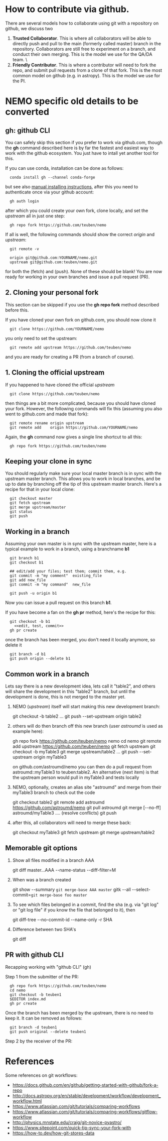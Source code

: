 # How to contribute via github.

There are several models how to collaborate using git with a repository on github,
we discuss two

1. **Trusted Collaborator**. This is where all collaborators will be able to directly
push and pull to the main (formerly called master) branch in the repository.
Collaborators are still free to experiment on a branch, and conduct their own
merging. This is the model we use for the QA/DA team.
\
2. **Friendly Contributor**. This is where a contributor will need to fork the repo,
and submit pull requests from a clone of that fork. This is the most common model
on github (e.g. in astropy). This is the model we use for the PI.

# NEMO specific old details to be  converted 

## gh:   github CLI

You can safely skip this section if you prefer to work via github.com, though the **gh** command
described here is by far the fastest and easiest way to work with the github ecosystem. You just
have to intall yet another tool for this.

If you can use conda, installation can be done as follows:

      conda install gh --channel conda-forge  

but see also [manual installing instructions](https://cli.github.com/manual/installation),
after this you need to authenticate once via your github account:

      gh auth login

after which you could create your own fork, clone locally, and set the *upstream* all
in just one step:

      gh repo fork https://github.com/teuben/nemo

If all is well, the following commands should show the correct *origin* and *upstream*:

      git remote -v

      origin git@github.com:YOURNAME/nemo.git
      upstream git@github.com:teuben/nemo.git

for both the (fetch) and (push). None of these should be blank! You are now ready for working
in your own branches and issue a pull request (PR). 

## 2. Cloning your personal fork

This section can be skipped if you use the **gh repo fork** method described before this.

If you have cloned your own fork on github.com, you should now clone it

      git clone https://github.com/YOURNAME/nemo

you only need to set the upstream:

      git remote add upstream https://github.com/teuben/nemo

and you are ready for creating a PR (from a branch of course).

## 1. Cloning the official upstream

If you happened to have cloned the official *upstream*

      git clone https://github.com/teuben/nemo

then things are a bit more complicated, because you should have cloned your
fork. However, the following commands will fix this
(assuming you also went to github.com and made that fork):

      git remote rename origin upstream
      git remote add    origin https://github.com/YOURNAME/nemo

Again, the **gh** command now gives a single line shortcut to all this:

      gh repo fork https://github.com/teuben/nemo

## Keeping your clone in sync

You should regularly make sure your local master branch
is in sync with the upstream master branch. This allows you
to work in local branches, and be up to date by branching off the
tip of this upstream master branch. Here's a recipe for that
in your local clone:

      git checkout master
      git fetch upstream
      git merge upstream/master
      git status
      git push

## Working in a branch

Assuming your own master is in sync with the upstream master,
here is a typical example to work in a branch, using a branchname **b1**

      git branch b1
      git checkout b1
      
      ## edit/add your files; test them; commit them, e.g.
      git commit -m "my comment"  existing_file
      git add new_file
      git commit -m "my command"  new_file
          
      git push -u origin b1

Now you can issue a pull request on this branch **b1**.

If you have become a fan on the **gh pr** method, here's the recipe for this:

      git checkout -b b1
        <<edit, test, commit>>
      gh pr create 

once the branch has been merged, you don't need it locally anymore, so delete it

      git branch -d b1
      git push origin --delete b1


## Common work in a branch

Lets say there is a new development idea, lets call it "table2", and others will
share the development in this "table2" branch, but until the development is done, this is not
merged to the master yet. 

1. NEMO (*upstream*) itself will start making this new development branch:

      git checkout -b table2
      ...
      git push --set-upstream origin table2
	  
2. others will do then branch off this new branch (user *astroumd* is used as example here):

      gh repo fork https://github.com/teuben/nemo nemo
      cd nemo
      git remote add upstream  https://github.com/teuben/nemo
      git fetch upstream
      git checkout -b myTable3
      git merge upstream/table2
      ...
      git push --set-upstream origin myTable3
	  
   on github.com/astroumd/nemo you can then do a pull request from astroumd::myTable3 to teuben:table2. An 
   alternative (next item) is that the upstream person would pull in myTable3 and tests locally

3. NEMO, optionally, creates an alias site "astroumd" and merge from their myTable3 branch to check out the code

      git checkout table2
      git remote add  astroumd  https://github.com/astroumd/nemo
      git pull astroumd
      git merge [--no-ff] astroumd/myTable3
      .... (resolve conflicts)
      git push

4. after this, all collaborators will need to merge these back:

      git checkout myTable3
      git fetch upstream
      git merge upstream/table2

## Memorable git options

1.  Show all files modified in a branch AAA 

      git diff master...AAA --name-status --diff-filter=M

2.  When was a branch created

      git show --summary `git merge-base AAA master`
      gitk --all --select-commit=`git merge-base foo master`

3. To see which files belonged in a commit, find the sha (e.g. via "git log" or "git log file" if 
   you know the file that belonged to it), then

      git diff-tree --no-commit-id --name-only -r SHA
	 
4. Difference between two SHA's

      git diff <commit-id> <commit-id>

## PR with github CLI

Recapping working with "github CLI" (gh)

Step 1 from the submitter of the PR:

      gh repo fork https://github.com/teuben/nemo
      cd nemo
      git checkout -b teuben1
      $EDITOR index.md
      gh pr create 

Once the branch has been merged by the upstream, there is no need to keep it.
It can be removed as follows:

      git branch -d teuben1
      git push original --delete teuben1

Step 2 by the receiver of the PR:


# References

Some references on git workflows:

* https://docs.github.com/en/github/getting-started-with-github/fork-a-repo
* http://docs.astropy.org/en/stable/development/workflow/development_workflow.html
* https://www.atlassian.com/git/tutorials/comparing-workflows
* https://www.atlassian.com/git/tutorials/comparing-workflows/gitflow-workflow
* http://physics.mnstate.edu/craig/git-novice-pyastro/
* https://www.sitepoint.com/quick-tip-sync-your-fork-with
* https://how-to.dev/how-git-stores-data
